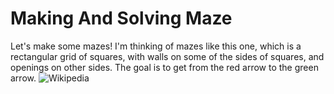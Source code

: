 # Making And Solving Maze
Let's make some mazes! I'm thinking of mazes like this one, which is a rectangular grid of squares, with walls on some of the sides of squares, and openings on other sides. The goal is to get from the red arrow to the green arrow.
![Wikipedia](https://upload.wikimedia.org/wikipedia/commons/thumb/8/88/Maze_simple.svg/475px-Maze_simple.svg.png)

